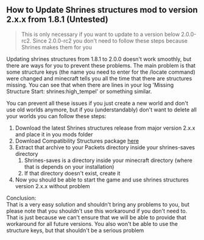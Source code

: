 ## How to Update Shrines structures mod to version 2.x.x from 1.8.1 (Untested)

> This is only necessary if you want to update to a version below 2.0.0-rc2. Since 2.0.0-rc2 you don't need to
> follow these steps because Shrines makes them for you

Updating shrines structures from 1.8.1 to 2.0.0 doesn't work smoothly, but there are ways for you to prevent these problems. The main problem is that
some structure keys (the name you need to enter for the /locate command) were changed and minecraft tells you all the time that there are structures
missing. You can see that when there are lines in your log 'Missing Structure Start: shrines:high_tempel' or something similar.

You can prevent all these issues if you just create a new world and don't use old worlds anymore, but if you (understandably) don't want to delete all
your worlds you can follow these steps:

1. Download the latest Shrines structures release from major version 2.x.x and place it in you mods folder
2. Download Compatibility Structures package [here](../../data/Included%20Structures.zip)
3. Extract that archive to your Packets directory inside your shrines-saves directory
   1. Shrines-saves is a directory inside your minecraft directory (where that is depends on your installation)
   2. If that directory doesn't exist, create it
4. Now you should be able to start the game and use shrines structures version 2.x.x without problem

Conclusion:\
That is a very easy solution and shouldn't bring any problems to you, but please note that you shouldn't use this workaround if you don't need to.
That is just because we can't ensure that we will be able to provide that workaround for all future versions. You also won't be able to use the
structure keys, but that shouldn't be a serious problem